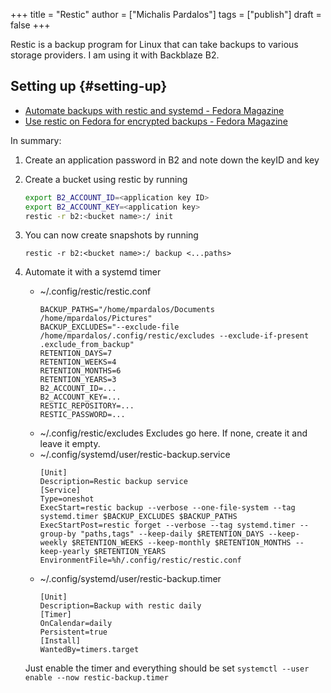 +++
title = "Restic"
author = ["Michalis Pardalos"]
tags = ["publish"]
draft = false
+++

Restic is a backup program for Linux that can take backups to various storage providers. I am using it with Backblaze B2.


## Setting up {#setting-up}

-   [Automate backups with restic and systemd - Fedora Magazine](https://fedoramagazine.org/automate-backups-with-restic-and-systemd/)
-   [Use restic on Fedora for encrypted backups - Fedora Magazine](https://fedoramagazine.org/use-restic-encrypted-backups/)

In summary:

1.  Create an application password in B2 and note down the keyID and key
2.  Create a bucket using restic by running
    ```bash
    export B2_ACCOUNT_ID=<application key ID>
    export B2_ACCOUNT_KEY=<application key>
    restic -r b2:<bucket name>:/ init
    ```
3.  You can now create snapshots by running
    ```nil
    restic -r b2:<bucket name>:/ backup <...paths>
    ```
4.  Automate it with a systemd timer

    -   ~/.config/restic/restic.conf
        ```nil
        BACKUP_PATHS="/home/mpardalos/Documents /home/mpardalos/Pictures"
        BACKUP_EXCLUDES="--exclude-file /home/mpardalos/.config/restic/excludes --exclude-if-present .exclude_from_backup"
        RETENTION_DAYS=7
        RETENTION_WEEKS=4
        RETENTION_MONTHS=6
        RETENTION_YEARS=3
        B2_ACCOUNT_ID=...
        B2_ACCOUNT_KEY=...
        RESTIC_REPOSITORY=...
        RESTIC_PASSWORD=...
        ```
    -   ~/.config/restic/excludes
        Excludes go here. If none, create it and leave it empty.
    -   ~/.config/systemd/user/restic-backup.service
        ```nil
        [Unit]
        Description=Restic backup service
        [Service]
        Type=oneshot
        ExecStart=restic backup --verbose --one-file-system --tag systemd.timer $BACKUP_EXCLUDES $BACKUP_PATHS
        ExecStartPost=restic forget --verbose --tag systemd.timer --group-by "paths,tags" --keep-daily $RETENTION_DAYS --keep-weekly $RETENTION_WEEKS --keep-monthly $RETENTION_MONTHS --keep-yearly $RETENTION_YEARS
        EnvironmentFile=%h/.config/restic/restic.conf
        ```
    -   ~/.config/systemd/user/restic-backup.timer
        ```nil
        [Unit]
        Description=Backup with restic daily
        [Timer]
        OnCalendar=daily
        Persistent=true
        [Install]
        WantedBy=timers.target
        ```

    Just enable the timer and everything should be set
    `systemctl --user enable --now restic-backup.timer`
